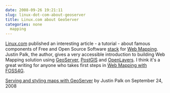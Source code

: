 ```yaml
---
date: 2008-09-26 19:21:11
slug: linux-dot-com-about-geoserver
title: Linux.com about GeoServer
categories: none
  mapping
---
```


[Linux.com](http://www.linux.com/) published an interesting article - a tutorial - about famous components of Free and Open Source Software [stack](http://osgeo.org/) for [Web Mapping](http://en.wikipedia.org/wiki/Web_mapping). Justin Palk, the author, gives a very accessible introduction to building Web Mapping solution using [GeoServer](http://geoserver.org/), [PostGIS](http://postgis.refractions.net/) and [OpenLayers](http://openlayers.org/). I think it's a great writing for anyone who takes first steps in [Web Mapping with FOSS4G](http://oreilly.com/catalog/9780596008659/).





[Serving and styling maps with GeoServer](http://www.linux.com/feature/148307) by Justin Palk on September 24, 2008
